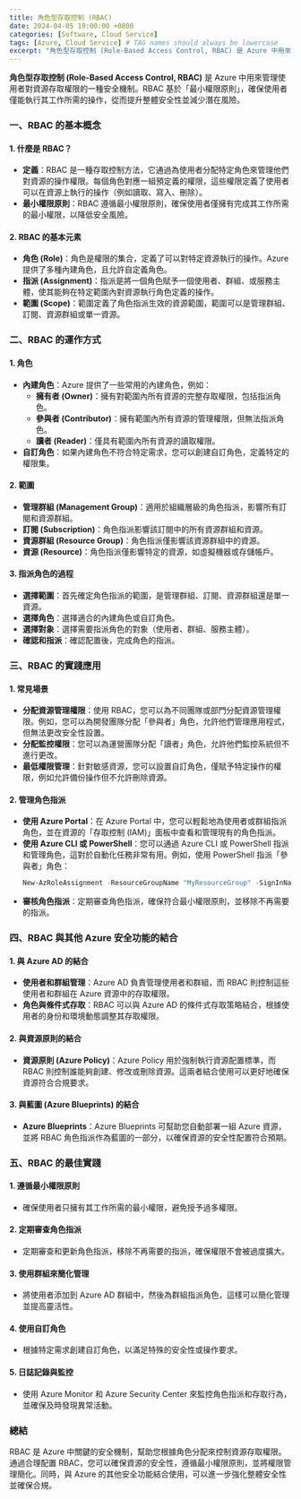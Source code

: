 ```yaml
---
title: 角色型存取控制 (RBAC)
date: 2024-04-05 19:00:00 +0800
categories: [Software, Cloud Service]
tags: [Azure, Cloud Service] # TAG names should always be lowercase
excerpt: "角色型存取控制 (Role-Based Access Control, RBAC) 是 Azure 中用來管理使用者對資源存取權限的一種安全機制。"
---
```


**角色型存取控制 (Role-Based Access Control, RBAC)** 是 Azure 中用來管理使用者對資源存取權限的一種安全機制。RBAC 基於「最小權限原則」，確保使用者僅能執行其工作所需的操作，從而提升整體安全性並減少潛在風險。

### **一、RBAC 的基本概念**

#### **1. 什麼是 RBAC？**
   - **定義**：RBAC 是一種存取控制方法，它通過為使用者分配特定角色來管理他們對資源的操作權限。每個角色對應一組預定義的權限，這些權限定義了使用者可以在資源上執行的操作（例如讀取、寫入、刪除）。
   - **最小權限原則**：RBAC 遵循最小權限原則，確保使用者僅擁有完成其工作所需的最小權限，以降低安全風險。

#### **2. RBAC 的基本元素**
   - **角色 (Role)**：角色是權限的集合，定義了可以對特定資源執行的操作。Azure 提供了多種內建角色，且允許自定義角色。
   - **指派 (Assignment)**：指派是將一個角色賦予一個使用者、群組、或服務主體，使其能夠在特定範圍內對資源執行角色定義的操作。
   - **範圍 (Scope)**：範圍定義了角色指派生效的資源範圍，範圍可以是管理群組、訂閱、資源群組或單一資源。

### **二、RBAC 的運作方式**

#### **1. 角色**
   - **內建角色**：Azure 提供了一些常用的內建角色，例如：
     - **擁有者 (Owner)**：擁有對範圍內所有資源的完整存取權限，包括指派角色。
     - **參與者 (Contributor)**：擁有範圍內所有資源的管理權限，但無法指派角色。
     - **讀者 (Reader)**：僅具有範圍內所有資源的讀取權限。
   - **自訂角色**：如果內建角色不符合特定需求，您可以創建自訂角色，定義特定的權限集。

#### **2. 範圍**
   - **管理群組 (Management Group)**：適用於組織層級的角色指派，影響所有訂閱和資源群組。
   - **訂閱 (Subscription)**：角色指派影響該訂閱中的所有資源群組和資源。
   - **資源群組 (Resource Group)**：角色指派僅影響該資源群組中的資源。
   - **資源 (Resource)**：角色指派僅影響特定的資源，如虛擬機器或存儲帳戶。

#### **3. 指派角色的過程**
   - **選擇範圍**：首先確定角色指派的範圍，是管理群組、訂閱、資源群組還是單一資源。
   - **選擇角色**：選擇適合的內建角色或自訂角色。
   - **選擇對象**：選擇需要指派角色的對象（使用者、群組、服務主體）。
   - **確認和指派**：確認配置後，完成角色的指派。

### **三、RBAC 的實踐應用**

#### **1. 常見場景**
   - **分配資源管理權限**：使用 RBAC，您可以為不同團隊或部門分配資源管理權限。例如，您可以為開發團隊分配「參與者」角色，允許他們管理應用程式，但無法更改安全性設置。
   - **分配監控權限**：您可以為運營團隊分配「讀者」角色，允許他們監控系統但不進行更改。
   - **最低權限管理**：針對敏感資源，您可以設置自訂角色，僅賦予特定操作的權限，例如允許備份操作但不允許刪除資源。

#### **2. 管理角色指派**
   - **使用 Azure Portal**：在 Azure Portal 中，您可以輕鬆地為使用者或群組指派角色，並在資源的「存取控制 (IAM)」面板中查看和管理現有的角色指派。
   - **使用 Azure CLI 或 PowerShell**：您可以通過 Azure CLI 或 PowerShell 指派和管理角色，這對於自動化任務非常有用。例如，使用 PowerShell 指派「參與者」角色：
     ```powershell
     New-AzRoleAssignment -ResourceGroupName "MyResourceGroup" -SignInName "user@example.com" -RoleDefinitionName "Contributor"
     ```
   - **審核角色指派**：定期審查角色指派，確保符合最小權限原則，並移除不再需要的指派。

### **四、RBAC 與其他 Azure 安全功能的結合**

#### **1. 與 Azure AD 的結合**
   - **使用者和群組管理**：Azure AD 負責管理使用者和群組，而 RBAC 則控制這些使用者和群組在 Azure 資源中的存取權限。
   - **角色與條件式存取**：RBAC 可以與 Azure AD 的條件式存取策略結合，根據使用者的身份和環境動態調整其存取權限。

#### **2. 與資源原則的結合**
   - **資源原則 (Azure Policy)**：Azure Policy 用於強制執行資源配置標準，而 RBAC 則控制誰能夠創建、修改或刪除資源。這兩者結合使用可以更好地確保資源符合合規要求。

#### **3. 與藍圖 (Azure Blueprints) 的結合**
   - **Azure Blueprints**：Azure Blueprints 可幫助您自動部署一組 Azure 資源，並將 RBAC 角色指派作為藍圖的一部分，以確保資源的安全性配置符合預期。

### **五、RBAC 的最佳實踐**

#### **1. 遵循最小權限原則**
   - 確保使用者只擁有其工作所需的最小權限，避免授予過多權限。

#### **2. 定期審查角色指派**
   - 定期審查和更新角色指派，移除不再需要的指派，確保權限不會被過度擴大。

#### **3. 使用群組來簡化管理**
   - 將使用者添加到 Azure AD 群組中，然後為群組指派角色，這樣可以簡化管理並提高靈活性。

#### **4. 使用自訂角色**
   - 根據特定需求創建自訂角色，以滿足特殊的安全性或操作要求。

#### **5. 日誌記錄與監控**
   - 使用 Azure Monitor 和 Azure Security Center 來監控角色指派和存取行為，並確保及時發現異常活動。

### **總結**

RBAC 是 Azure 中關鍵的安全機制，幫助您根據角色分配來控制資源存取權限。通過合理配置 RBAC，您可以確保資源的安全性，遵循最小權限原則，並將權限管理簡化。同時，與 Azure 的其他安全功能結合使用，可以進一步強化整體安全性並確保合規。
